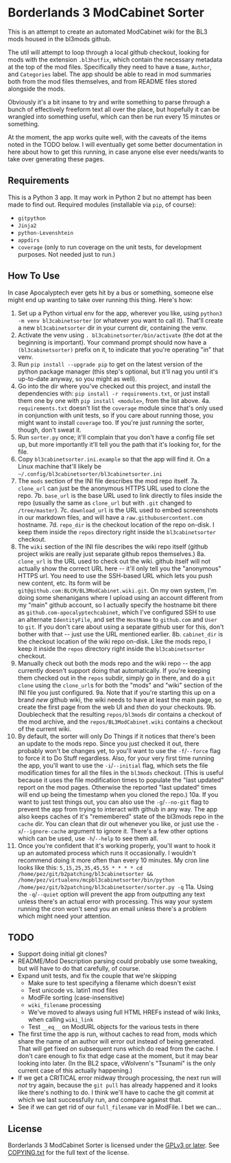 Borderlands 3 ModCabinet Sorter
===============================

This is an attempt to create an automated ModCabinet wiki for the BL3
mods housed in the bl3mods github.

The util will attempt to loop through a local github checkout, looking for
mods with the extension `.bl3hotfix`, which contain the necessary metadata
at the top of the mod files.  Specifically they need to have a `Name`,
`Author`, and `Categories` label.  The app should be able to read in mod
summaries both from the mod files themselves, and from README files stored
alongside the mods.

Obviously it's a bit insane to try and write something to parse through a
bunch of effectively freeform text all over the place, but hopefully it
can be wrangled into something useful, which can then be run every 15
minutes or something.

At the moment, the app works quite well, with the caveats of the items
noted in the TODO below.  I will eventually get some better documentation
in here about how to get this running, in case anyone else ever needs/wants
to take over generating these pages.

Requirements
------------

This is a Python 3 app.  It may work in Python 2 but no attempt has been
made to find out.  Required modules (installable via `pip`, of course):

- `gitpython`
- `Jinja2`
- `python-Levenshtein`
- `appdirs`
- `coverage` (only to run coverage on the unit tests, for development
  purposes.  Not needed just to run.)

How To Use
----------

In case Apocalyptech ever gets hit by a bus or something, someone else
might end up wanting to take over running this thing.  Here's how:

1. Set up a Python virtual env for the app, wherever you like, using
   `python3 -m venv bl3cabinetsorter` (or whatever you want to call it).
   That'll create a new `bl3cabinetsorter` dir in your current dir,
   containing the venv.
2. Activate the venv using `. bl3cabinetsorter/bin/activate` (the dot
   at the beginning is important).  Your command prompt should now
   have a `(bl3cabinetsorter)` prefix on it, to indicate that you're
   operating "in" that venv.
3. Run `pip install --upgrade pip` to get on the latest version of the
   python package manager (this step's optional, but it'll nag you
   until it's up-to-date anyway, so you might as well).
4. Go into the dir where you've checked out this project, and install
   the dependencies with: `pip install -r requirements.txt`, or just
   install them one by one with `pip install <module>`, from the list
   above.
  4a. `requirements.txt` doesn't list the `coverage` module since that's
      only used in conjunction with unit tests, so if you care about
      running those, you might want to install `coverage` too.  If you're
      just *running* the sorter, though, don't sweat it.
5. Run `sorter.py` once; it'll complain that you don't have a config
   file set up, but more importantly it'll tell you the path that it's
   looking for, for the file.
6. Copy `bl3cabinetsorter.ini.example` so that the app will find it.
   On a Linux machine that'll likely be `~/.config/bl3cabinetsorter/bl3cabinetsorter.ini`
7. The `mods` section of the INI file describes the mod repo itself.
  7a. `clone_url` can just be the anonymous HTTPS URL used to clone the
     repo.
  7b. `base_url` is the base URL used to link directly to files
      inside the repo (usually the same as `clone_url` but with `.git`
      changed to `/tree/master`).
  7c. `download_url` is the URL used to embed screenshots in our markdown
      files, and will have a `raw.githubusercontent.com` hostname.
  7d. `repo_dir` is the checkout location of the repo on-disk.  I keep
      them inside the `repos` directory right inside the `bl3cabinetsorter`
      checkout.
8. The `wiki` section of the INI file describes the wiki repo itself
   (github project wikis are really just separate github repos themselves.)
  8a. `clone_url` is the URL used to check out the wiki.  github itself will
      not actually show the correct URL here -- it'll only tell you the
      "anonymous" HTTPS url.  You need to use the SSH-based URL which lets
      you push new content, etc.  Its form will be `git@github.com:BLCM/BL3ModCabinet.wiki.git`.
      On my own system, I'm doing some shenanigans where I upload using
      an account different from my "main" github account,  so I actually
      specify the hostname bit there as `github.com-apocalyptechcabinet`,
      which I've configured SSH to use an alternate `IdentityFile`, and
      set the `HostName` to `github.com` and `User` to `git`.  If you don't
      care about using a separate github user for this, don't bother with
      that -- just use the URL mentioned earlier.
  8b. `cabinet_dir` is the checkout location of the wiki repo on-disk.
      Like the mods repo, I keep it inside the `repos` directory right inside
      the `bl3cabinetsorter` checkout.
9. Manually check out both the mods repo and the wiki repo -- the app
   currently doesn't support doing that automatically.  If you're keeping
   them checked out in the `repos` subdir, simply go in there, and do a
   `git clone` using the `clone_url`s for both the "mods" and "wiki" section
   of the INI file you just configured.
  9a. Note that if you're starting this up on a brand *new* github wiki, the
      wiki needs to have at least the main page, so create the first page from
      the web UI and *then* do your checkouts.
  9b. Doublecheck that the resulting `repos/bl3mods` dir contains a checkout of
      the mod archive, and the `repos/BL3ModCabinet.wiki` contains a checkout
      of the current wiki.
10. By default, the sorter will only Do Things if it notices that there's been
    an update to the mods repo.  Since you just checked it out, there probably
    won't be changes yet, to you'll want to use the `-f`/`--force` flag to
    force it to Do Stuff regardless.  Also, for your very first time running
    the app, you'll want to use the `-i`/`--initial` flag, which sets the
    file modification times for all the files in the `bl3mods` checkout.  (This
    is useful because it uses the file modification times to populate the
    "last updated" report on the mod pages.  Otherwise the reported "last
    updated" times will end up being the timestamp when you cloned the repo.)
  10a. If you want to just test things out, you can also use the `-g`/`--no-git`
       flag to prevent the app from trying to interact with github in any way.
       The app also keeps caches of it's "remembered" state of the bl3mods repo
       in the `cache` dir.  You can clean that dir out whenever you like, or just
       use the `-x`/`--ignore-cache` argument to ignore it.  There's a few other
       options which can be used, use `-h`/`--help` to see them all.
11. Once you're confident that it's working properly, you'll want to hook it
    up an automated process which runs it occasionally.  I wouldn't recommend
    doing it more often than every 10 minutes.  My cron line looks like this:
    `5,15,25,35,45,55 * * * * cd /home/pez/git/b2patching/bl3cabinetsorter && /home/pez/virtualenv/mcpbl3cabinetsorter/bin/python /home/pez/git/b2patching/bl3cabinetsorter/sorter.py -q`
  11a. Using the `-q`/`--quiet` option will prevent the app from outputting any
       text unless there's an actual error with processing.  This way your
       system running the cron won't send you an email unless there's a problem
       which might need your attention.

TODO
----

- Support doing initial git clones?
- README/Mod Description parsing could probably use some tweaking,
  but will have to do that carefully, of course.
- Expand unit tests, and fix the couple that we're skipping
  - Make sure to test specifying a filename which doesn't exist
  - Test unicode vs. latin1 mod files
  - ModFile sorting (case-insensitive)
  - `wiki_filename` processing
  - We've moved to always using full HTML HREFs instead of wiki
    links, when calling `wiki_link`
  - Test `__eq__` on ModURL objects for the various tests in there
- The first time the app is run, without caches to read from, mods
  which share the name of an author will error out instead of being
  generated.  That will get fixed on subsequent runs which do read
  from the cache.  I don't care enough to fix that edge case at the
  moment, but it may bear looking into later.  (In the BL2 space,
  vWolvenn's "Tsunami" is the only current case of this actually
  happening.)
- If we get a CRITICAL error midway through processing, the next run
  will *not* try again, because the `git pull` has already happened
  and it looks like there's nothing to do.  I think we'll have to
  cache the git commit at which we last successfully run, and compare
  against that.
- See if we can get rid of our `full_filename` var in ModFile.  I bet
  we can...

License
-------

Borderlands 3 ModCabinet Sorter is licensed under the
[GPLv3 or later](https://www.gnu.org/licenses/quick-guide-gplv3.html).
See [COPYING.txt](COPYING.txt) for the full text of the license.

